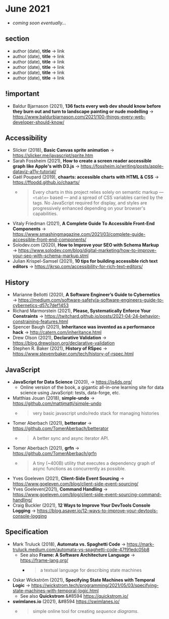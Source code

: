 # June 2021

+ *coming soon eventually...*

## section

+ author (date), **title** &#8594; link
+ author (date), **title** &#8594; link
+ author (date), **title** &#8594; link
+ author (date), **title** &#8594; link
+ author (date), **title** &#8594; link
+ author (date), **title** &#8594; link


## !important

+ Baldur Bjarnason (2021), **136 facts every web dev should know before they burn out and turn to landscape painting or nude modelling** &#8594; https://www.baldurbjarnason.com/2021/100-things-every-web-developer-should-know/

## Accessibility

+ Slicker (2018), **Basic Canvas sprite animation** &#8594; https://slicker.me/javascript/sprite.htm
+ Sarah Fossheim (2021), **How to create a screen reader accessible graph like Apple's with D3.js** &#8594; https://fossheim.io/writing/posts/apple-dataviz-a11y-tutorial/
+ Gaël Poupard (2019), **chaarts: accessible charts with HTML & CSS** &#8594; https://ffoodd.github.io/chaarts/
  - > Every charts in this project relies solely on semantic markup — `<table>` based — and a spread of CSS variables carried by the tags. No JavaScript required for display, and styles are progressively enhanced depending on your browser's capabilities.
+ Vitaly Friedman (2021), **A Complete Guide To Accessible Front-End Components** &#8594; https://www.smashingmagazine.com/2021/03/complete-guide-accessible-front-end-components/
+ Solodev.com (2020), **How to Improve your SEO with Schema Markup** &#8594; https://www.solodev.com/blog/digital-marketing/how-to-improve-your-seo-with-schema-markup.stml
+ Julian Krispel-Samsel (2021), **10 tips for building accessible rich text editors** &#8594; https://jkrsp.com/accessibility-for-rich-text-editors/

## History

+ Marianne Bellotti (2020), **A Software Engineer’s Guide to Cybernetics** &#8594; https://medium.com/software-safety/a-software-engineers-guide-to-cybernetics-d57c7def1453
+ Richard Marmorstein (2021), **Please, Systematically Enforce Your Constraints** &#8594; https://twitchard.github.io/posts/2021-04-24-behavior-constraining-features.html
+ Spencer Baugh (2021), **Inheritance was invented as a performance hack** &#8594; http://catern.com/inheritance.html
+ Drew Olson (2021), **Declarative Validation** &#8594; https://blog.drewolson.org/declarative-validation
+ Stephen R. Baker (2021), **History of RSpec** &#8594; https://www.stevenrbaker.com/tech/history-of-rspec.html

## JavaScript
+ **JavaScript for Data Science** (2020), &#8594; https://js4ds.org/
  + Online version of the book, a gigantic all-in-one learning site for data science using JavaScript: tests, data-forge, etc.
+ Matthias Jouan (2018), **simple-undo** &#8594; https://github.com/mattjmattj/simple-undo
  - > very basic javascript undo/redo stack for managing histories
+ Tomer Aberbach (2021), **betterator** &#8594; https://github.com/TomerAberbach/betterator
  - > A better sync and async iterator API.
+ Tomer Aberbach (2021), **grfn** &#8594; https://github.com/TomerAberbach/grfn
  - > A tiny (~400B) utility that executes a dependency graph of async functions as concurrently as possible.
+ Yves Goeleven (2021), **Client-Side Event Sourcing** &#8594; https://www.goeleven.com/blog/client-side-event-sourcing/
+ Yves Goeleven(2021), **Command Handling** &#8594; https://www.goeleven.com/blog/client-side-event-sourcing-command-handling/
+ Craig Buckler (2021), **12 Ways to Improve Your DevTools Console Logging** &#8594; https://blog.asayer.io/12-ways-to-improve-your-devtools-console-logging

## Specification

+ Mark Truluck (2018), **Automata vs. Spaghetti Code** &#8594; https://mark-truluck.medium.com/automata-vs-spaghetti-code-47f91edc05b8
  + See also **Frame: A Software Architecture Language** &#8594; https://frame-lang.org/
    - > a textual language for describing state machines
+ Oskar Wickström (2021), **Specifying State Machines with Temporal Logic** &#8594; https://wickstrom.tech/programming/2021/05/03/specifying-state-machines-with-temporal-logic.html
  + See also **Quickstrom** &#8594 https://quickstrom.io/
+ **swimlanes.io** (2021),  &#8594  https://swimlanes.io/
  + > simple online tool for creating *sequence diagrams*.

